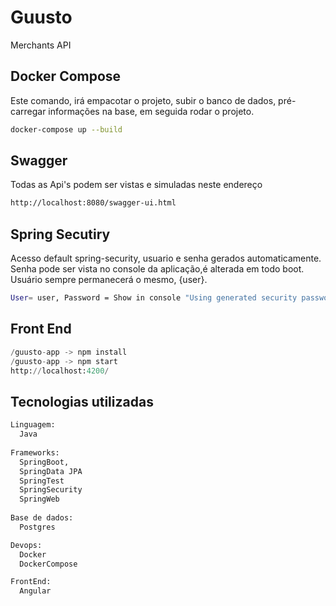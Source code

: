 # Guusto

Merchants API

## Docker Compose

Este comando, irá empacotar o projeto, subir o banco de dados, pré-carregar informações na base, em seguida rodar o projeto.

```bash
docker-compose up --build
```

## Swagger

Todas as Api's podem ser vistas e simuladas neste endereço

```bash
http://localhost:8080/swagger-ui.html
```

## Spring Secutiry

Acesso default spring-security, usuario e senha gerados automaticamente. Senha pode ser vista no console da aplicação,é alterada em todo boot. Usuário sempre permanecerá o mesmo, {user}.

```bash
User= user, Password = Show in console "Using generated security password: ***"
```

## Front End

```python
/guusto-app -> npm install
/guusto-app -> npm start
http://localhost:4200/
```

## Tecnologias utilizadas

```python
Linguagem:  
  Java
  
Frameworks:
  SpringBoot,
  SpringData JPA
  SpringTest
  SpringSecurity
  SpringWeb
  
Base de dados:
  Postgres

Devops:
  Docker
  DockerCompose

FrontEnd: 
  Angular
```



